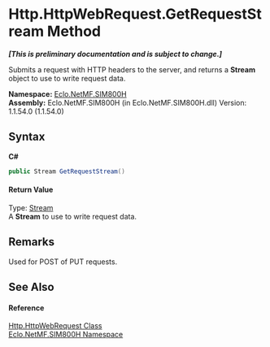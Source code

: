 # Http.HttpWebRequest.GetRequestStream Method 
 _**\[This is preliminary documentation and is subject to change.\]**_

Submits a request with HTTP headers to the server, and returns a <b>Stream</b> object to use to write request data.

**Namespace:**&nbsp;<a href="N_Eclo_NetMF_SIM800H">Eclo.NetMF.SIM800H</a><br />**Assembly:**&nbsp;Eclo.NetMF.SIM800H (in Eclo.NetMF.SIM800H.dll) Version: 1.1.54.0 (1.1.54.0)

## Syntax

**C#**<br />
``` C#
public Stream GetRequestStream()
```


#### Return Value
Type: <a href="http://msdn2.microsoft.com/en-us/library/8f86tw9e" target="_blank">Stream</a><br />A <b>Stream</b> to use to write request data.

## Remarks
Used for POST of PUT requests.

## See Also


#### Reference
<a href="T_Eclo_NetMF_SIM800H_Http_HttpWebRequest">Http.HttpWebRequest Class</a><br /><a href="N_Eclo_NetMF_SIM800H">Eclo.NetMF.SIM800H Namespace</a><br />